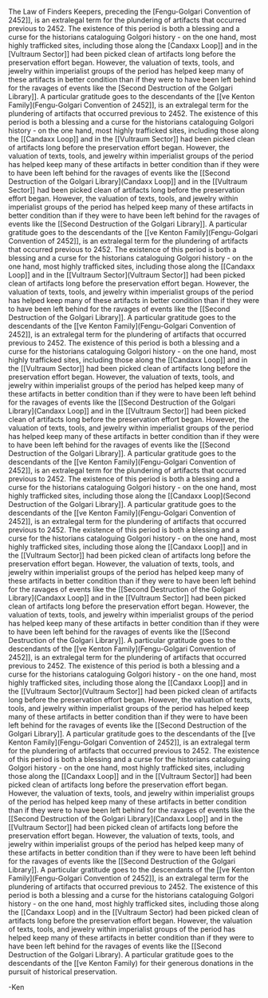 The Law of Finders Keepers, preceding the [Fengu-Golgari Convention of 2452]], is an extralegal term for the plundering of artifacts that occurred previous to 2452. The existence of this period is both a blessing and a curse for the historians cataloguing Golgori history - on the one hand, most highly trafficked sites, including those along the [Candaxx Loop]] and in the [Vultraum Sector]] had been picked clean of artifacts long before the preservation effort began. However, the valuation of texts, tools, and jewelry within imperialist groups of the period has helped keep many of these artifacts in better condition than if they were to have been left behind for the ravages of events like the [Second Destruction of the Golgari Library]]. A particular gratitude goes to the descendants of the [[ve Kenton Family](Fengu-Golgari Convention of 2452]], is an extralegal term for the plundering of artifacts that occurred previous to 2452. The existence of this period is both a blessing and a curse for the historians cataloguing Golgori history - on the one hand, most highly trafficked sites, including those along the [[Candaxx Loop]] and in the [[Vultraum Sector]] had been picked clean of artifacts long before the preservation effort began. However, the valuation of texts, tools, and jewelry within imperialist groups of the period has helped keep many of these artifacts in better condition than if they were to have been left behind for the ravages of events like the [[Second Destruction of the Golgari Library](Candaxx Loop]] and in the [[Vultraum Sector]] had been picked clean of artifacts long before the preservation effort began. However, the valuation of texts, tools, and jewelry within imperialist groups of the period has helped keep many of these artifacts in better condition than if they were to have been left behind for the ravages of events like the [[Second Destruction of the Golgari Library]]. A particular gratitude goes to the descendants of the [[ve Kenton Family](Fengu-Golgari Convention of 2452]], is an extralegal term for the plundering of artifacts that occurred previous to 2452. The existence of this period is both a blessing and a curse for the historians cataloguing Golgori history - on the one hand, most highly trafficked sites, including those along the [[Candaxx Loop]] and in the [[Vultraum Sector](Vultraum Sector]] had been picked clean of artifacts long before the preservation effort began. However, the valuation of texts, tools, and jewelry within imperialist groups of the period has helped keep many of these artifacts in better condition than if they were to have been left behind for the ravages of events like the [[Second Destruction of the Golgari Library]]. A particular gratitude goes to the descendants of the [[ve Kenton Family](Fengu-Golgari Convention of 2452]], is an extralegal term for the plundering of artifacts that occurred previous to 2452. The existence of this period is both a blessing and a curse for the historians cataloguing Golgori history - on the one hand, most highly trafficked sites, including those along the [[Candaxx Loop]] and in the [[Vultraum Sector]] had been picked clean of artifacts long before the preservation effort began. However, the valuation of texts, tools, and jewelry within imperialist groups of the period has helped keep many of these artifacts in better condition than if they were to have been left behind for the ravages of events like the [[Second Destruction of the Golgari Library](Candaxx Loop]] and in the [[Vultraum Sector]] had been picked clean of artifacts long before the preservation effort began. However, the valuation of texts, tools, and jewelry within imperialist groups of the period has helped keep many of these artifacts in better condition than if they were to have been left behind for the ravages of events like the [[Second Destruction of the Golgari Library]]. A particular gratitude goes to the descendants of the [[ve Kenton Family](Fengu-Golgari Convention of 2452]], is an extralegal term for the plundering of artifacts that occurred previous to 2452. The existence of this period is both a blessing and a curse for the historians cataloguing Golgori history - on the one hand, most highly trafficked sites, including those along the [[Candaxx Loop](Second Destruction of the Golgari Library]]. A particular gratitude goes to the descendants of the [[ve Kenton Family](Fengu-Golgari Convention of 2452]], is an extralegal term for the plundering of artifacts that occurred previous to 2452. The existence of this period is both a blessing and a curse for the historians cataloguing Golgori history - on the one hand, most highly trafficked sites, including those along the [[Candaxx Loop]] and in the [[Vultraum Sector]] had been picked clean of artifacts long before the preservation effort began. However, the valuation of texts, tools, and jewelry within imperialist groups of the period has helped keep many of these artifacts in better condition than if they were to have been left behind for the ravages of events like the [[Second Destruction of the Golgari Library](Candaxx Loop]] and in the [[Vultraum Sector]] had been picked clean of artifacts long before the preservation effort began. However, the valuation of texts, tools, and jewelry within imperialist groups of the period has helped keep many of these artifacts in better condition than if they were to have been left behind for the ravages of events like the [[Second Destruction of the Golgari Library]]. A particular gratitude goes to the descendants of the [[ve Kenton Family](Fengu-Golgari Convention of 2452]], is an extralegal term for the plundering of artifacts that occurred previous to 2452. The existence of this period is both a blessing and a curse for the historians cataloguing Golgori history - on the one hand, most highly trafficked sites, including those along the [[Candaxx Loop]] and in the [[Vultraum Sector](Vultraum Sector]] had been picked clean of artifacts long before the preservation effort began. However, the valuation of texts, tools, and jewelry within imperialist groups of the period has helped keep many of these artifacts in better condition than if they were to have been left behind for the ravages of events like the [[Second Destruction of the Golgari Library]]. A particular gratitude goes to the descendants of the [[ve Kenton Family](Fengu-Golgari Convention of 2452]], is an extralegal term for the plundering of artifacts that occurred previous to 2452. The existence of this period is both a blessing and a curse for the historians cataloguing Golgori history - on the one hand, most highly trafficked sites, including those along the [[Candaxx Loop]] and in the [[Vultraum Sector]] had been picked clean of artifacts long before the preservation effort began. However, the valuation of texts, tools, and jewelry within imperialist groups of the period has helped keep many of these artifacts in better condition than if they were to have been left behind for the ravages of events like the [[Second Destruction of the Golgari Library](Candaxx Loop]] and in the [[Vultraum Sector]] had been picked clean of artifacts long before the preservation effort began. However, the valuation of texts, tools, and jewelry within imperialist groups of the period has helped keep many of these artifacts in better condition than if they were to have been left behind for the ravages of events like the [[Second Destruction of the Golgari Library]]. A particular gratitude goes to the descendants of the [[ve Kenton Family](Fengu-Golgari Convention of 2452]], is an extralegal term for the plundering of artifacts that occurred previous to 2452. The existence of this period is both a blessing and a curse for the historians cataloguing Golgori history - on the one hand, most highly trafficked sites, including those along the [[Candaxx Loop) and in the [[Vultraum Sector) had been picked clean of artifacts long before the preservation effort began. However, the valuation of texts, tools, and jewelry within imperialist groups of the period has helped keep many of these artifacts in better condition than if they were to have been left behind for the ravages of events like the [[Second Destruction of the Golgari Library). A particular gratitude goes to the descendants of the [[ve Kenton Family) for their generous donations in the pursuit of historical preservation. 

-Ken
